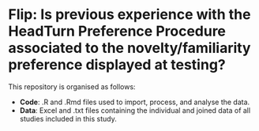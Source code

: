 # Flip: Is previous experience with the HeadTurn Preference Procedure associated to the novelty/familiarity preference displayed at testing?

This repository is organised as follows:

* **Code**: .R and .Rmd files used to import, process, and analyse the data.
* **Data**: Excel and .txt files containing the individual and joined data of all studies included in this study.
